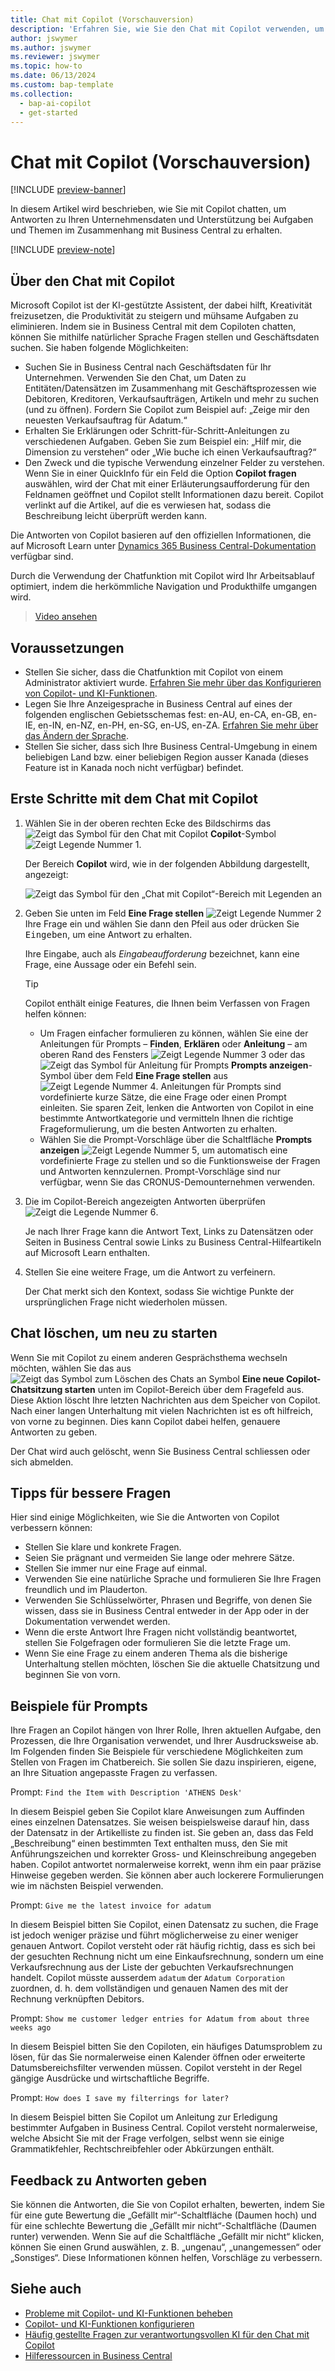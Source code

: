 ```yaml
---
title: Chat mit Copilot (Vorschauversion)
description: 'Erfahren Sie, wie Sie den Chat mit Copilot verwenden, um in Business Central Daten zu finden und Hilfe zu erhalten.'
author: jswymer
ms.author: jswymer
ms.reviewer: jswymer
ms.topic: how-to
ms.date: 06/13/2024
ms.custom: bap-template
ms.collection:
  - bap-ai-copilot
  - get-started
---
```


# <a name="chat-with-copilot-preview"></a>Chat mit Copilot (Vorschauversion)

[!INCLUDE [preview-banner](~/../shared-content/shared/preview-includes/preview-banner.md)]

In diesem Artikel wird beschrieben, wie Sie mit Copilot chatten, um Antworten zu Ihren Unternehmensdaten und Unterstützung bei Aufgaben und Themen im Zusammenhang mit Business Central zu erhalten.

[!INCLUDE [preview-note](~/../shared-content/shared/preview-includes/production-ready-preview-dynamics365.md)]

## <a name="about-chat-with-copilot"></a>Über den Chat mit Copilot

Microsoft Copilot ist der KI-gestützte Assistent, der dabei hilft, Kreativität freizusetzen, die Produktivität zu steigern und mühsame Aufgaben zu eliminieren. Indem sie in Business Central mit dem Copiloten chatten, können Sie mithilfe natürlicher Sprache Fragen stellen und Geschäftsdaten suchen. Sie haben folgende Möglichkeiten:

- Suchen Sie in Business Central nach Geschäftsdaten für Ihr Unternehmen. Verwenden Sie den Chat, um Daten zu Entitäten/Datensätzen im Zusammenhang mit Geschäftsprozessen wie Debitoren, Kreditoren, Verkaufsaufträgen, Artikeln und mehr zu suchen (und zu öffnen). Fordern Sie Copilot zum Beispiel auf: „Zeige mir den neuesten Verkaufsauftrag für Adatum.“
- Erhalten Sie Erklärungen oder Schritt-für-Schritt-Anleitungen zu verschiedenen Aufgaben. Geben Sie zum Beispiel ein: „Hilf mir, die Dimension zu verstehen“ oder „Wie buche ich einen Verkaufsauftrag?“
- Den Zweck und die typische Verwendung einzelner Felder zu verstehen. Wenn Sie in einer QuickInfo für ein Feld die Option **Copilot fragen** auswählen, wird der Chat mit einer Erläuterungsaufforderung für den Feldnamen geöffnet und Copilot stellt Informationen dazu bereit. Copilot verlinkt auf die Artikel, auf die es verwiesen hat, sodass die Beschreibung leicht überprüft werden kann.

Die Antworten von Copilot basieren auf den offiziellen Informationen, die auf Microsoft Learn unter [Dynamics 365 Business Central-Dokumentation](/dynamics365/business-central/) verfügbar sind.
  
Durch die Verwendung der Chatfunktion mit Copilot wird Ihr Arbeitsablauf optimiert, indem die herkömmliche Navigation und Produkthilfe umgangen wird.
  
> [Video ansehen](https://go.microsoft.com/fwlink/?linkid=2250609)

## <a name="prerequisites"></a>Voraussetzungen

- Stellen Sie sicher, dass die Chatfunktion mit Copilot von einem Administrator aktiviert wurde. [Erfahren Sie mehr über das Konfigurieren von Copilot- und KI-Funktionen](enable-ai.md).
- Legen Sie Ihre Anzeigesprache in Business Central auf eines der folgenden englischen Gebietsschemas fest: en-AU, en-CA, en-GB, en-IE, en-IN, en-NZ, en-PH, en-SG, en-US, en-ZA. [Erfahren Sie mehr über das Ändern der Sprache](ui-change-basic-settings.md#language).
- Stellen Sie sicher, dass sich Ihre Business Central-Umgebung in einem beliebigen Land bzw. einer beliebigen Region ausser Kanada (dieses Feature ist in Kanada noch nicht verfügbar) befindet.

## <a name="get-started-using-chat-with-copilot"></a>Erste Schritte mit dem Chat mit Copilot

1. Wählen Sie in der oberen rechten Ecke des Bildschirms das ![Zeigt das Symbol für den Chat mit Copilot](media/chat-copilot-icon.png) **Copilot**-Symbol ![Zeigt Legende Nummer 1](media/callout-number-1.svg).

   Der Bereich  **Copilot** wird, wie in der folgenden Abbildung dargestellt, angezeigt:
   
    ![Zeigt das Symbol für den „Chat mit Copilot“-Bereich mit Legenden an](media/chat-with-copilot-pane.svg)

1. Geben Sie unten im Feld **Eine Frage stellen** ![Zeigt Legende Nummer 2](media/callout-number-2.svg) Ihre Frage ein und wählen Sie dann den Pfeil aus oder drücken Sie <kbd>Eingeben</kbd>, um eine Antwort zu erhalten.

   Ihre Eingabe, auch als *Eingabeaufforderung* bezeichnet, kann eine Frage, eine Aussage oder ein Befehl sein.

   > [!TIP]
   > Copilot enthält einige Features, die Ihnen beim Verfassen von Fragen helfen können:
   > - Um Fragen einfacher formulieren zu können, wählen Sie eine der Anleitungen für Prompts – **Finden**, **Erklären** oder **Anleitung** – am oberen Rand des Fensters ![Zeigt Legende Nummer 3](media/callout-number-3.svg) oder das ![Zeigt das Symbol für Anleitung für Prompts](media/prompt-guide-icon.png) **Prompts anzeigen**-Symbol über dem Feld **Eine Frage stellen** aus ![Zeigt Legende Nummer 4](media/callout-number-4.svg). Anleitungen für Prompts sind vordefinierte kurze Sätze, die eine Frage oder einen Prompt einleiten. Sie sparen Zeit, lenken die Antworten von Copilot in eine bestimmte Antwortkategorie und vermitteln Ihnen die richtige Frageformulierung, um die besten Antworten zu erhalten.
   > - Wählen Sie die Prompt-Vorschläge über die Schaltfläche **Prompts anzeigen** ![Zeigt Legende Nummer 5](media/callout-number-5.svg), um automatisch eine vordefinierte Frage zu stellen und so die Funktionsweise der Fragen und Antworten kennzulernen. Prompt-Vorschläge sind nur verfügbar, wenn Sie das CRONUS-Demounternehmen verwenden.

1. Die im Copilot-Bereich angezeigten Antworten überprüfen ![Zeigt die Legende Nummer 6](media/callout-number-6.svg).

   Je nach Ihrer Frage kann die Antwort Text, Links zu Datensätzen oder Seiten in Business Central sowie Links zu Business Central-Hilfeartikeln auf Microsoft Learn enthalten.

1. Stellen Sie eine weitere Frage, um die Antwort zu verfeinern.

   Der Chat merkt sich den Kontext, sodass Sie wichtige Punkte der ursprünglichen Frage nicht wiederholen müssen.

## <a name="clear-chat-to-start-over"></a>Chat löschen, um neu zu starten

Wenn Sie mit Copilot zu einem anderen Gesprächsthema wechseln möchten, wählen Sie das aus ![Zeigt das Symbol zum Löschen des Chats an](media/clear-chat-icon.png) Symbol **Eine neue Copilot-Chatsitzung starten** unten im Copilot-Bereich über dem Fragefeld aus. Diese Aktion löscht Ihre letzten Nachrichten aus dem Speicher von Copilot. Nach einer langen Unterhaltung mit vielen Nachrichten ist es oft hilfreich, von vorne zu beginnen. Dies kann Copilot dabei helfen, genauere Antworten zu geben.

Der Chat wird auch gelöscht, wenn Sie Business Central schliessen oder sich abmelden.

## <a name="tips-for-better-questions"></a>Tipps für bessere Fragen

Hier sind einige Möglichkeiten, wie Sie die Antworten von Copilot verbessern können:

- Stellen Sie klare und konkrete Fragen.
- Seien Sie prägnant und vermeiden Sie lange oder mehrere Sätze.
- Stellen Sie immer nur eine Frage auf einmal. <!--Avoid asking about multiple questions in one message.-->
- Verwenden Sie eine natürliche Sprache und formulieren Sie Ihre Fragen freundlich und im Plauderton.
- Verwenden Sie Schlüsselwörter, Phrasen und Begriffe, von denen Sie wissen, dass sie in Business Central entweder in der App oder in der Dokumentation verwendet werden.
- Wenn die erste Antwort Ihre Fragen nicht vollständig beantwortet, stellen Sie Folgefragen oder formulieren Sie die letzte Frage um.
- Wenn Sie eine Frage zu einem anderen Thema als die bisherige Unterhaltung stellen möchten, löschen Sie die aktuelle Chatsitzung und beginnen Sie von vorn.

## <a name="example-prompts"></a>Beispiele für Prompts

Ihre Fragen an Copilot hängen von Ihrer Rolle, Ihren aktuellen Aufgabe, den Prozessen, die Ihre Organisation verwendet, und Ihrer Ausdrucksweise ab. Im Folgenden finden Sie Beispiele für verschiedene Möglichkeiten zum Stellen von Fragen im Chatbereich. Sie sollen Sie dazu inspirieren, eigene, an Ihre Situation angepasste Fragen zu verfassen.

Prompt: `Find the Item with Description 'ATHENS Desk'`

In diesem Beispiel geben Sie Copilot klare Anweisungen zum Auffinden eines einzelnen Datensatzes. Sie weisen beispielsweise darauf hin, dass der Datensatz in der Artikelliste zu finden ist. Sie geben an, dass das Feld „Beschreibung“ einen bestimmten Text enthalten muss, den Sie mit Anführungszeichen und korrekter Gross- und Kleinschreibung angegeben haben. Copilot antwortet normalerweise korrekt, wenn ihm ein paar präzise Hinweise gegeben werden. Sie können aber auch lockerere Formulierungen wie im nächsten Beispiel verwenden.

Prompt: `Give me the latest invoice for adatum`

In diesem Beispiel bitten Sie Copilot, einen Datensatz zu suchen, die Frage ist jedoch weniger präzise und führt möglicherweise zu einer weniger genauen Antwort. Copilot versteht oder rät häufig richtig, dass es sich bei der gesuchten Rechnung nicht um eine Einkaufsrechnung, sondern um eine Verkaufsrechnung aus der Liste der gebuchten Verkaufsrechnungen handelt. Copilot müsste ausserdem `adatum` der `Adatum Corporation` zuordnen, d. h. dem vollständigen und genauen Namen des mit der Rechnung verknüpften Debitors.

Prompt: `Show me customer ledger entries for Adatum from about three weeks ago`

In diesem Beispiel bitten Sie den Copiloten, ein häufiges Datumsproblem zu lösen, für das Sie normalerweise einen Kalender öffnen oder erweiterte Datumsbereichsfilter verwenden müssen. Copilot versteht in der Regel gängige Ausdrücke und wirtschaftliche Begriffe.

Prompt: `How does I save my filterrings for later?`

In diesem Beispiel bitten Sie Copilot um Anleitung zur Erledigung bestimmter Aufgaben in Business Central. Copilot versteht normalerweise, welche Absicht Sie mit der Frage verfolgen, selbst wenn sie einige Grammatikfehler, Rechtschreibfehler oder Abkürzungen enthält.

## <a name="provide-feedback-on-answers"></a>Feedback zu Antworten geben

Sie können die Antworten, die Sie von Copilot erhalten, bewerten, indem Sie für eine gute Bewertung die „Gefällt mir“-Schaltfläche (Daumen hoch) und für eine schlechte Bewertung die „Gefällt mir nicht“-Schaltfläche (Daumen runter) verwenden. Wenn Sie auf die Schaltfläche „Gefällt mir nicht“ klicken, können Sie einen Grund auswählen, z. B. „ungenau“, „unangemessen“ oder „Sonstiges“. Diese Informationen können helfen, Vorschläge zu verbessern.

<!--
1. If you want help getting you're question started, select the prompts either from the **Find**, **Explain**, or **Guide** buttons at the top of the Coplit pane or use the **View Prompts** menu above **Ask a question** box at the bottom.

   Prompts are predefined short phrases that start a question. Apart from saving you time, they're designed to target responses to specific categories. They also help you undestand how you can phrase questions to get the responses.-->
   
## <a name="see-also"></a>Siehe auch

- [Probleme mit Copilot- und KI-Funktionen beheben](ai-copilot-troubleshooting.md)  
- [Copilot- und KI-Funktionen konfigurieren](enable-ai.md)  
- [Häufig gestellte Fragen zur verantwortungsvollen KI für den Chat mit Copilot](faqs-chat-with-copilot.md)  
- [Hilferessourcen in Business Central](product-help-and-support.md)  
